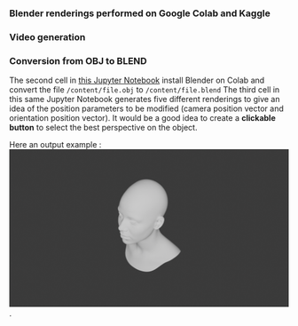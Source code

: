 ### Blender renderings performed on Google Colab and Kaggle

### Video generation


### Conversion from OBJ to BLEND
The second cell in [this Jupyter Notebook](https://github.com/ZygoOoade/Blender_python/blob/main/Visualisation_d'un_visage_3D_sur_Blender.ipynb) install Blender on Colab and convert the file `/content/file.obj` to `/content/file.blend`
The third cell in this same Jupyter Notebook generates five different renderings to give an idea of the position parameters to be modified (camera position vector and orientation position vector). It would be a good idea to create a **clickable button** to select the best perspective on the object.

Here an output example :
![Visage](https://github.com/ZygoOoade/Blender_python/blob/main/3D%20renderings/visage.png "Titre de l'image").
